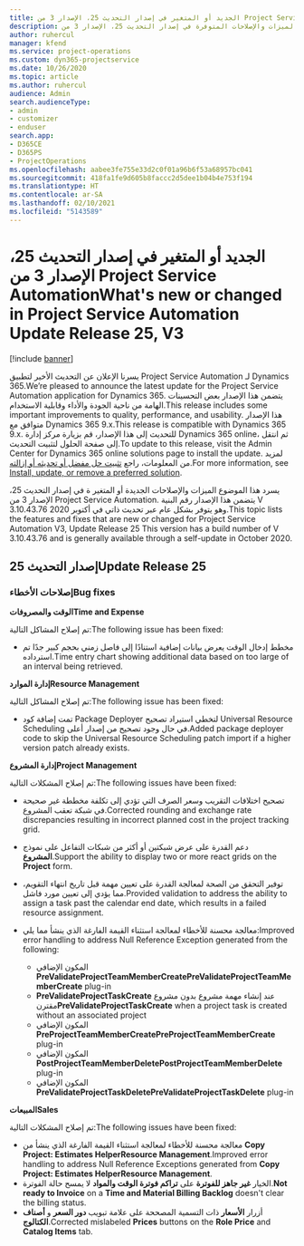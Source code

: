 ```yaml
---
title: الجديد أو المتغير في إصدار التحديث 25، الإصدار 3 من Project Service Automation
description: يسرد هذا الموضوع الميزات والإصلاحات المتوفرة في إصدار التحديث 25، الإصدار 3 من Project Service Automation.
author: ruhercul
manager: kfend
ms.service: project-operations
ms.custom: dyn365-projectservice
ms.date: 10/26/2020
ms.topic: article
ms.author: ruhercul
audience: Admin
search.audienceType:
- admin
- customizer
- enduser
search.app:
- D365CE
- D365PS
- ProjectOperations
ms.openlocfilehash: aabee3fe755e33d2c0f01a96b6f53a68957bc041
ms.sourcegitcommit: 418fa1fe9d605b8faccc2d5dee1b04b4e753f194
ms.translationtype: HT
ms.contentlocale: ar-SA
ms.lasthandoff: 02/10/2021
ms.locfileid: "5143589"
---
```

# <a name="whats-new-or-changed-in-project-service-automation-update-release-25-v3"></a><span data-ttu-id="b8fe4-103">الجديد أو المتغير في إصدار التحديث 25، الإصدار 3 من Project Service Automation</span><span class="sxs-lookup"><span data-stu-id="b8fe4-103">What's new or changed in Project Service Automation Update Release 25, V3</span></span>

[!include [banner](../includes/psa-now-project-operations.md)]

<span data-ttu-id="b8fe4-104">يسرنا الإعلان عن التحديث الأخير لتطبيق Project Service Automation لـ Dynamics 365.</span><span class="sxs-lookup"><span data-stu-id="b8fe4-104">We’re pleased to announce the latest update for the Project Service Automation application for Dynamics 365.</span></span> <span data-ttu-id="b8fe4-105">يتضمن هذا الإصدار بعض التحسينات الهامة من ناحية الجودة والأداء وقابلية الاستخدام.</span><span class="sxs-lookup"><span data-stu-id="b8fe4-105">This release includes some important improvements to quality, performance, and usability.</span></span> <span data-ttu-id="b8fe4-106">هذا الإصدار متوافق مع Dynamics 365 9.x.</span><span class="sxs-lookup"><span data-stu-id="b8fe4-106">This release is compatible with Dynamics 365 9.x.</span></span> <span data-ttu-id="b8fe4-107">للتحديث إلى هذا الإصدار، قم بزيارة مركز إدارة Dynamics 365 online، ثم انتقل إلى صفحة الحلول لتثبيت التحديث.</span><span class="sxs-lookup"><span data-stu-id="b8fe4-107">To update to this release, visit the Admin Center for Dynamics 365 online solutions page to install the update.</span></span> <span data-ttu-id="b8fe4-108">لمزيد من المعلومات، راجع [تثبيت حل مفضل أو تحديثه أو إزالته](https://docs.microsoft.com/power-platform/admin/install-remove-preferred-solution).</span><span class="sxs-lookup"><span data-stu-id="b8fe4-108">For more information, see [Install, update, or remove a preferred solution](https://docs.microsoft.com/power-platform/admin/install-remove-preferred-solution).</span></span>

<span data-ttu-id="b8fe4-109">يسرد هذا الموضوع الميزات والإصلاحات الجديدة أو المتغير ة في إصدار التحديث 25، الإصدار 3 من Project Service Automation. يتضمن هذا الإصدار رقم البنية V 3.10.43.76 وهو يتوفر بشكل عام عبر تحديث ذاتي في أكتوبر 2020.</span><span class="sxs-lookup"><span data-stu-id="b8fe4-109">This topic lists the features and fixes that are new or changed for Project Service Automation V3, Update Release 25 This version has a build number of V 3.10.43.76 and is generally available through a self-update in October 2020.</span></span>

## <a name="update-release-25"></a><span data-ttu-id="b8fe4-110">إصدار التحديث 25</span><span class="sxs-lookup"><span data-stu-id="b8fe4-110">Update Release 25</span></span>

### <a name="bug-fixes"></a><span data-ttu-id="b8fe4-111">إصلاحات الأخطاء</span><span class="sxs-lookup"><span data-stu-id="b8fe4-111">Bug fixes</span></span>

<span data-ttu-id="b8fe4-112">**الوقت والمصروفات**</span><span class="sxs-lookup"><span data-stu-id="b8fe4-112">**Time and Expense**</span></span>

<span data-ttu-id="b8fe4-113">تم إصلاح المشاكل التالية:</span><span class="sxs-lookup"><span data-stu-id="b8fe4-113">The following issue has been fixed:</span></span>

- <span data-ttu-id="b8fe4-114">مخطط إدخال الوقت يعرض بيانات إضافية استنادًا إلى فاصل زمني بحجم كبير جدًا تم استرداده.</span><span class="sxs-lookup"><span data-stu-id="b8fe4-114">Time entry chart showing additional data based on too large of an interval being retrieved.</span></span>

<span data-ttu-id="b8fe4-115">**إدارة الموارد**</span><span class="sxs-lookup"><span data-stu-id="b8fe4-115">**Resource Management**</span></span>

<span data-ttu-id="b8fe4-116">تم إصلاح المشاكل التالية:</span><span class="sxs-lookup"><span data-stu-id="b8fe4-116">The following issue has been fixed:</span></span>

- <span data-ttu-id="b8fe4-117">تمت إضافة كود Package Deployer لتخطي استيراد تصحيح Universal Resource Scheduling في حال وجود تصحيح من إصدار أعلى.</span><span class="sxs-lookup"><span data-stu-id="b8fe4-117">Added package deployer code to skip the Universal Resource Scheduling patch import if a higher version patch already exists.</span></span>

<span data-ttu-id="b8fe4-118">**إدارة المشروع**</span><span class="sxs-lookup"><span data-stu-id="b8fe4-118">**Project Management**</span></span>

<span data-ttu-id="b8fe4-119">تم إصلاح المشكلات التالية:</span><span class="sxs-lookup"><span data-stu-id="b8fe4-119">The following issues have been fixed:</span></span>

- <span data-ttu-id="b8fe4-120">تصحيح اختلافات التقريب وسعر الصرف التي تؤدي إلى تكلفة مخططة غير صحيحة في شبكة تعقب المشروع.</span><span class="sxs-lookup"><span data-stu-id="b8fe4-120">Corrected rounding and exchange rate discrepancies resulting in incorrect planned cost in the project tracking grid.</span></span>
- <span data-ttu-id="b8fe4-121">دعم القدرة على عرض شبكتين أو أكثر من شبكات التفاعل على نموذج **المشروع**.</span><span class="sxs-lookup"><span data-stu-id="b8fe4-121">Support the ability to display two or more react grids on the **Project** form.</span></span>
- <span data-ttu-id="b8fe4-122">توفير التحقق من الصحة لمعالجة القدرة على تعيين مهمة قبل تاريخ انتهاء التقويم، مما يؤدي إلى تعيين مورد فاشل.</span><span class="sxs-lookup"><span data-stu-id="b8fe4-122">Provided validation to address the ability to assign a task past the calendar end date, which results in a failed resource assignment.</span></span>
- <span data-ttu-id="b8fe4-123">معالجة محسنة للأخطاء لمعالجة استثناء القيمة الفارغة الذي ينشأ مما يلي:</span><span class="sxs-lookup"><span data-stu-id="b8fe4-123">Improved error handling to address Null Reference Exception generated from the following:</span></span>

    - <span data-ttu-id="b8fe4-124">المكون الإضافي **PreValidateProjectTeamMemberCreate‎**</span><span class="sxs-lookup"><span data-stu-id="b8fe4-124">**PreValidateProjectTeamMemberCreate** plug-in</span></span>
    - <span data-ttu-id="b8fe4-125">**PreValidateProjectTaskCreate** عند إنشاء مهمة مشروع بدون مشروع مقترن</span><span class="sxs-lookup"><span data-stu-id="b8fe4-125">**PreValidateProjectTaskCreate** when a project task is created without an associated project</span></span>
    - <span data-ttu-id="b8fe4-126">المكون الإضافي **PreProjectTeamMemberCreate‎**</span><span class="sxs-lookup"><span data-stu-id="b8fe4-126">**PreProjectTeamMemberCreate** plug-in</span></span>
    - <span data-ttu-id="b8fe4-127">المكون الإضافي **PostProjectTeamMemberDelete‎**</span><span class="sxs-lookup"><span data-stu-id="b8fe4-127">**PostProjectTeamMemberDelete** plug-in</span></span>
    - <span data-ttu-id="b8fe4-128">المكون الإضافي **PreValidateProjectTaskDelete**</span><span class="sxs-lookup"><span data-stu-id="b8fe4-128">**PreValidateProjectTaskDelete** plug-in</span></span>

<span data-ttu-id="b8fe4-129">**المبيعات**</span><span class="sxs-lookup"><span data-stu-id="b8fe4-129">**Sales**</span></span>

<span data-ttu-id="b8fe4-130">تم إصلاح المشكلات التالية:</span><span class="sxs-lookup"><span data-stu-id="b8fe4-130">The following issues have been fixed:</span></span>

- <span data-ttu-id="b8fe4-131">معالجة محسنة للأخطاء لمعالجة استثناء القيمة الفارغة الذي ينشأ من **Copy Project: Estimates HelperResource Management**.</span><span class="sxs-lookup"><span data-stu-id="b8fe4-131">Improved error handling to address Null Reference Exceptions generated from **Copy Project: Estimates HelperResource Management**.</span></span>
- <span data-ttu-id="b8fe4-132">الخيار **غير جاهز للفوترة** على **تراكم فوترة الوقت والمواد‬** لا يمسح حالة الفوترة.</span><span class="sxs-lookup"><span data-stu-id="b8fe4-132">**Not ready to Invoice** on a **Time and Material Billing Backlog** doesn't clear the billing status.</span></span>
- <span data-ttu-id="b8fe4-133">أزرار **الأسعار** ذات التسمية المصححة على علامة تبويب **دور السعر** و **أصناف الكتالوج**.</span><span class="sxs-lookup"><span data-stu-id="b8fe4-133">Corrected mislabeled **Prices** buttons on the **Role Price** and **Catalog Items** tab.</span></span>
